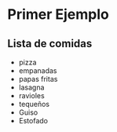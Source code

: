 # Primer Ejemplo
## Lista de comidas

* pizza
* empanadas
* papas fritas
* lasagna
* ravioles
* tequeños
* Guiso
* Estofado
